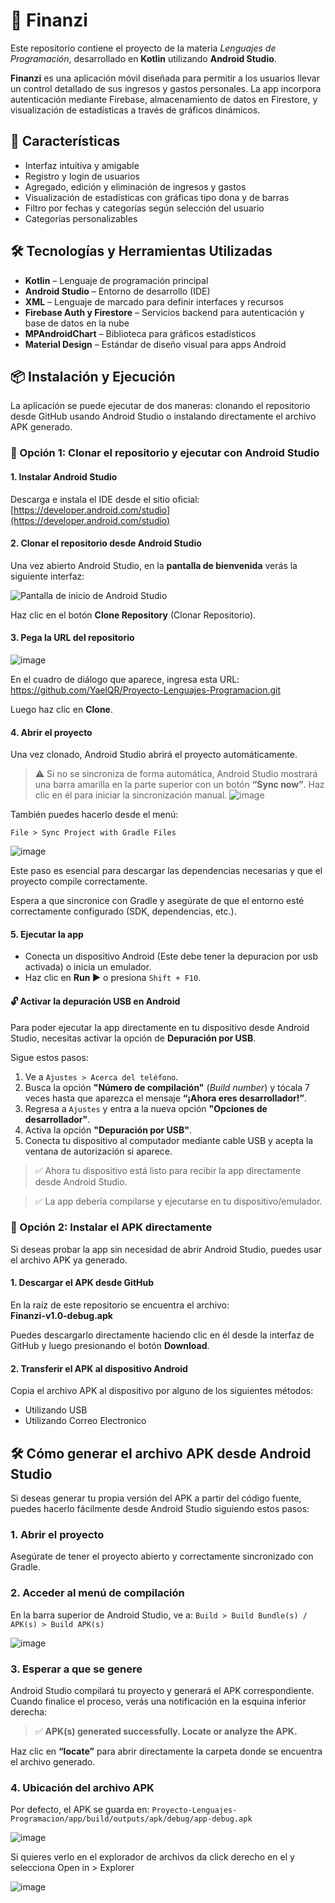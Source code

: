 # 📱 Finanzi

Este repositorio contiene el proyecto de la materia *Lenguajes de Programación*, desarrollado en **Kotlin** utilizando **Android Studio**.

**Finanzi** es una aplicación móvil diseñada para permitir a los usuarios llevar un control detallado de sus ingresos y gastos personales. La app incorpora autenticación mediante Firebase, almacenamiento de datos en Firestore, y visualización de estadísticas a través de gráficos dinámicos.

## 🎯 Características

- Interfaz intuitiva y amigable
- Registro y login de usuarios
- Agregado, edición y eliminación de ingresos y gastos
- Visualización de estadísticas con gráficas tipo dona y de barras
- Filtro por fechas y categorías según selección del usuario
- Categorías personalizables

## 🛠️ Tecnologías y Herramientas Utilizadas

- **Kotlin** – Lenguaje de programación principal
- **Android Studio** – Entorno de desarrollo (IDE)
- **XML** – Lenguaje de marcado para definir interfaces y recursos
- **Firebase Auth y Firestore** – Servicios backend para autenticación y base de datos en la nube
- **MPAndroidChart** – Biblioteca para gráficos estadísticos
- **Material Design** – Estándar de diseño visual para apps Android

## 📦 Instalación y Ejecución

La aplicación se puede ejecutar de dos maneras: clonando el repositorio desde GitHub usando Android Studio o instalando directamente el archivo APK generado.

### 🔧 Opción 1: Clonar el repositorio y ejecutar con Android Studio

#### 1. Instalar Android Studio
Descarga e instala el IDE desde el sitio oficial: [https://developer.android.com/studio](https://developer.android.com/studio)

#### 2. Clonar el repositorio desde Android Studio
Una vez abierto Android Studio, en la **pantalla de bienvenida** verás la siguiente interfaz:

![Pantalla de inicio de Android Studio](https://github.com/user-attachments/assets/7825b83e-c8ce-4e55-97ee-25bfede9bdc1)

Haz clic en el botón **Clone Repository** (Clonar Repositorio).

#### 3. Pega la URL del repositorio

![image](https://github.com/user-attachments/assets/31591e91-b1f1-4940-b44e-e99c0596554c)

En el cuadro de diálogo que aparece, ingresa esta URL: https://github.com/YaelQR/Proyecto-Lenguajes-Programacion.git

Luego haz clic en **Clone**.

#### 4. Abrir el proyecto

Una vez clonado, Android Studio abrirá el proyecto automáticamente. 

> ⚠️ Si no se sincroniza de forma automática, Android Studio mostrará una barra amarilla en la parte superior con un botón **“Sync now”**. Haz clic en él para iniciar la sincronización manual.
> ![image](https://github.com/user-attachments/assets/0d16e149-7929-46b1-83f7-4005f65a913b)

También puedes hacerlo desde el menú:

`File > Sync Project with Gradle Files`

![image](https://github.com/user-attachments/assets/d01aba54-5317-4ea8-aa68-9ef89bf850f7)


Este paso es esencial para descargar las dependencias necesarias y que el proyecto compile correctamente.

Espera a que sincronice con Gradle y asegúrate de que el entorno esté correctamente configurado (SDK, dependencias, etc.).

#### 5. Ejecutar la app

- Conecta un dispositivo Android (Este debe tener la depuracion por usb activada) o inicia un emulador.
- Haz clic en **Run ▶️** o presiona `Shift + F10`.

#### 🔓 Activar la depuración USB en Android

Para poder ejecutar la app directamente en tu dispositivo desde Android Studio, necesitas activar la opción de **Depuración por USB**.

Sigue estos pasos:

1. Ve a `Ajustes > Acerca del teléfono`.
2. Busca la opción **"Número de compilación"** (*Build number*) y tócala 7 veces hasta que aparezca el mensaje **“¡Ahora eres desarrollador!”**.
3. Regresa a `Ajustes` y entra a la nueva opción **"Opciones de desarrollador"**.
4. Activa la opción **"Depuración por USB"**.
5. Conecta tu dispositivo al computador mediante cable USB y acepta la ventana de autorización si aparece.

> ✅ Ahora tu dispositivo está listo para recibir la app directamente desde Android Studio.


> ✅ La app debería compilarse y ejecutarse en tu dispositivo/emulador.

### 📲 Opción 2: Instalar el APK directamente

Si deseas probar la app sin necesidad de abrir Android Studio, puedes usar el archivo APK ya generado.

#### 1. Descargar el APK desde GitHub

En la raíz de este repositorio se encuentra el archivo:  
**Finanzi-v1.0-debug.apk**

Puedes descargarlo directamente haciendo clic en él desde la interfaz de GitHub y luego presionando el botón **Download**.

#### 2. Transferir el APK al dispositivo Android

Copia el archivo APK al dispositivo por alguno de los siguientes métodos:
- Utilizando USB
- Utilizando Correo Electronico

## 🛠️ Cómo generar el archivo APK desde Android Studio

Si deseas generar tu propia versión del APK a partir del código fuente, puedes hacerlo fácilmente desde Android Studio siguiendo estos pasos:

### 1. Abrir el proyecto

Asegúrate de tener el proyecto abierto y correctamente sincronizado con Gradle.

### 2. Acceder al menú de compilación

En la barra superior de Android Studio, ve a: `Build > Build Bundle(s) / APK(s) > Build APK(s)`

![image](https://github.com/user-attachments/assets/8681033c-f8ae-46b7-bd9e-cd58445ac198)

### 3. Esperar a que se genere

Android Studio compilará tu proyecto y generará el APK correspondiente. Cuando finalice el proceso, verás una notificación en la esquina inferior derecha:

> ✅ **APK(s) generated successfully. Locate or analyze the APK.**

Haz clic en **“locate”** para abrir directamente la carpeta donde se encuentra el archivo generado.

### 4. Ubicación del archivo APK

Por defecto, el APK se guarda en: `Proyecto-Lenguajes-Programacion/app/build/outputs/apk/debug/app-debug.apk`

![image](https://github.com/user-attachments/assets/22f7edac-a7ae-4562-93c4-e8b74fd5e249)

Si quieres verlo en el explorador de archivos da click derecho en el y selecciona Open in > Explorer

![image](https://github.com/user-attachments/assets/03f9aa1f-c09f-4901-8d7b-41e158b7b843)

